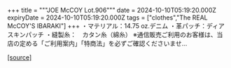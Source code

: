 +++
title = """JOE McCOY Lot.906"""
date = 2024-10-10T05:19:20.000Z
expiryDate = 2024-10-10T05:19:20.000Z
tags = ["clothes","The REAL McCOY'S IBARAKI"]
+++
・マテリアル：14.75 oz.デニム ・革パッチ：ディアスキンパッチ ・縫製糸：　カタン糸（綿糸） ※通信販売ご利用のお客様は、当店の定める「ご利用案内」「特商法」を必ずご確認くださいませ...

[[source]](https://the-realmccoys.ocnk.net/product/1279)
